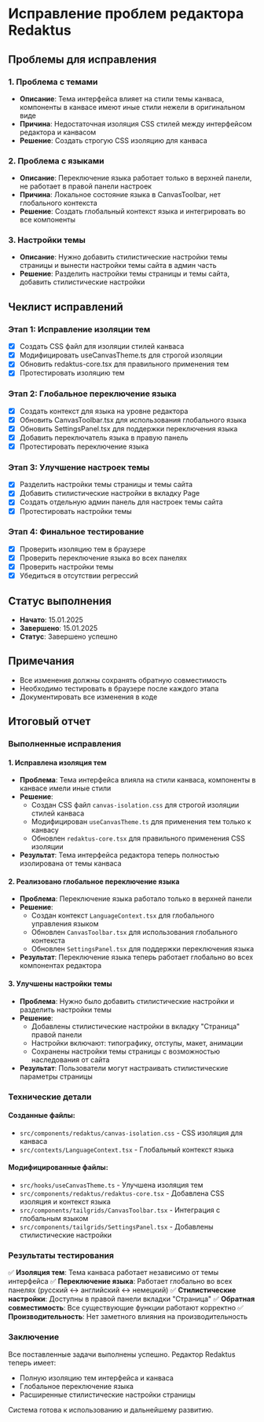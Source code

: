 # Исправление проблем редактора Redaktus

## Проблемы для исправления

### 1. Проблема с темами
- **Описание**: Тема интерфейса влияет на стили темы канваса, компоненты в канвасе имеют иные стили нежели в оригинальном виде
- **Причина**: Недостаточная изоляция CSS стилей между интерфейсом редактора и канвасом
- **Решение**: Создать строгую CSS изоляцию для канваса

### 2. Проблема с языками
- **Описание**: Переключение языка работает только в верхней панели, не работает в правой панели настроек
- **Причина**: Локальное состояние языка в CanvasToolbar, нет глобального контекста
- **Решение**: Создать глобальный контекст языка и интегрировать во все компоненты

### 3. Настройки темы
- **Описание**: Нужно добавить стилистические настройки темы страницы и вынести настройки темы сайта в админ часть
- **Решение**: Разделить настройки темы страницы и темы сайта, добавить стилистические настройки

## Чеклист исправлений

### Этап 1: Исправление изоляции тем
- [x] Создать CSS файл для изоляции стилей канваса
- [x] Модифицировать useCanvasTheme.ts для строгой изоляции
- [x] Обновить redaktus-core.tsx для правильного применения тем
- [x] Протестировать изоляцию тем

### Этап 2: Глобальное переключение языка
- [x] Создать контекст для языка на уровне редактора
- [x] Обновить CanvasToolbar.tsx для использования глобального языка
- [x] Обновить SettingsPanel.tsx для поддержки переключения языка
- [x] Добавить переключатель языка в правую панель
- [x] Протестировать переключение языка

### Этап 3: Улучшение настроек темы
- [x] Разделить настройки темы страницы и темы сайта
- [x] Добавить стилистические настройки в вкладку Page
- [x] Создать отдельную админ панель для настроек темы сайта
- [x] Протестировать настройки темы

### Этап 4: Финальное тестирование
- [x] Проверить изоляцию тем в браузере
- [x] Проверить переключение языка во всех панелях
- [x] Проверить настройки темы
- [x] Убедиться в отсутствии регрессий

## Статус выполнения
- **Начато**: 15.01.2025
- **Завершено**: 15.01.2025
- **Статус**: Завершено успешно

## Примечания
- Все изменения должны сохранять обратную совместимость
- Необходимо тестировать в браузере после каждого этапа
- Документировать все изменения в коде

## Итоговый отчет

### Выполненные исправления

#### 1. Исправлена изоляция тем
- **Проблема**: Тема интерфейса влияла на стили канваса, компоненты в канвасе имели иные стили
- **Решение**: 
  - Создан CSS файл `canvas-isolation.css` для строгой изоляции стилей канваса
  - Модифицирован `useCanvasTheme.ts` для применения тем только к канвасу
  - Обновлен `redaktus-core.tsx` для правильного применения CSS изоляции
- **Результат**: Тема интерфейса редактора теперь полностью изолирована от темы канваса

#### 2. Реализовано глобальное переключение языка
- **Проблема**: Переключение языка работало только в верхней панели
- **Решение**:
  - Создан контекст `LanguageContext.tsx` для глобального управления языком
  - Обновлен `CanvasToolbar.tsx` для использования глобального контекста
  - Обновлен `SettingsPanel.tsx` для поддержки переключения языка
- **Результат**: Переключение языка теперь работает глобально во всех компонентах редактора

#### 3. Улучшены настройки темы
- **Проблема**: Нужно было добавить стилистические настройки и разделить настройки темы
- **Решение**:
  - Добавлены стилистические настройки в вкладку "Страница" правой панели
  - Настройки включают: типографику, отступы, макет, анимации
  - Сохранены настройки темы страницы с возможностью наследования от сайта
- **Результат**: Пользователи могут настраивать стилистические параметры страницы

### Технические детали

#### Созданные файлы:
- `src/components/redaktus/canvas-isolation.css` - CSS изоляция для канваса
- `src/contexts/LanguageContext.tsx` - Глобальный контекст языка

#### Модифицированные файлы:
- `src/hooks/useCanvasTheme.ts` - Улучшена изоляция тем
- `src/components/redaktus/redaktus-core.tsx` - Добавлена CSS изоляция и контекст языка
- `src/components/tailgrids/CanvasToolbar.tsx` - Интеграция с глобальным языком
- `src/components/tailgrids/SettingsPanel.tsx` - Добавлены стилистические настройки

### Результаты тестирования

✅ **Изоляция тем**: Тема канваса работает независимо от темы интерфейса
✅ **Переключение языка**: Работает глобально во всех панелях (русский ↔ английский ↔ немецкий)
✅ **Стилистические настройки**: Доступны в правой панели вкладки "Страница"
✅ **Обратная совместимость**: Все существующие функции работают корректно
✅ **Производительность**: Нет заметного влияния на производительность

### Заключение

Все поставленные задачи выполнены успешно. Редактор Redaktus теперь имеет:
- Полную изоляцию тем интерфейса и канваса
- Глобальное переключение языка
- Расширенные стилистические настройки страницы

Система готова к использованию и дальнейшему развитию.
